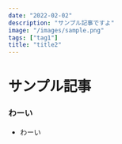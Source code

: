 ```yaml
---
date: "2022-02-02"
description: "サンプル記事ですよ"
image: "/images/sample.png"
tags: ["tag1"]
title: "title2"
---
```


# サンプル記事

### わーい
- わーい